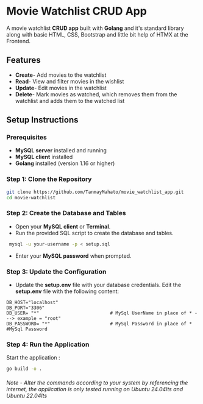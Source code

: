 # Movie Watchlist CRUD App

A movie watchlist **CRUD app** built with **Golang** and it's standard library along with basic HTML, CSS, Bootstrap and little bit help of HTMX at the Frontend.

## Features

- **Create**- Add movies to the watchlist
- **Read**- View and filter movies in the wishlist
- **Update**- Edit movies in the watchlist
- **Delete**- Mark movies as watched, which removes them from the watchlist and adds them to the watched list
  
## Setup Instructions

### Prerequisites

- **MySQL server** installed and running
- **MySQL client** installed
- **Golang** installed (version 1.16 or higher)
  
### Step 1: Clone the Repository

```sh
git clone https://github.com/TanmayMahato/movie_watchlist_app.git
cd movie-watchlist
```

### Step 2: Create the Database and Tables

- Open your **MySQL client** or **Terminal**.
- Run the provided SQL script to create the database and tables.

```sh
 mysql -u your-username -p < setup.sql
 ```

- Enter your **MySQL password** when prompted.

### Step 3: Update the Configuration

- Update the **setup.env** file with your database credentials.
Edit the **setup.env** file with the following content:

```env
DB_HOST="localhost"
DB_PORT="3306"
DB_USER= "*"                          # MySql UserName in place of * ---> example = "root"
DB_PASSWORD= "*"                      # MySql Password in place of *                     #MySql Password
```  

### Step 4: Run the Application

Start the application :  

```sh
go build -o . 
```

###### *Note - Alter the commands according to your system by referencing the internet, the application is only tested running on Ubuntu 24.04lts and Ubuntu 22.04lts*